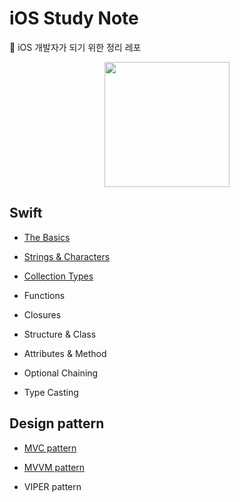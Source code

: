 # iOS Study Note

:apple: iOS 개발자가 되기 위한 정리 레포 

<p align = "center">
  <img src="https://user-images.githubusercontent.com/22047374/125481970-3573dcb2-6e52-4669-a834-fd39846d1b5f.png" height="200px" width="200px">
</p>

## Swift

- [The Basics](./studyNote/Swift/TheBasics)

- [Strings & Characters](./studyNote/Swift/Strings&Characters)

- [Collection Types](./studyNote/Swift/CollectionTypes)

- Functions

- Closures

- Structure & Class

- Attributes & Method

- Optional Chaining

- Type Casting

## Design pattern

- [MVC pattern](./studyNote/DesignPattern/MVC)

- [MVVM pattern](./studyNote/DesignPattern/MVVM)

- VIPER pattern
